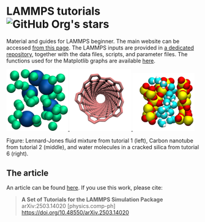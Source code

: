 # LAMMPS tutorials ![GitHub Org's stars](https://img.shields.io/github/stars/lammpstutorials?style=for-the-badge)

Material and guides for LAMMPS beginner. The main website can be accessed
[from this page](https://lammpstutorials.github.io/). The LAMMPS inputs are
provided in [a dedicated repository](https://github.com/lammpstutorials/lammpstutorials-inputs),
together with the data files, scripts, and parameter files. The functions used for
the Matplotlib graphs are available [here](https://github.com/simongravelle/pyplot-perso).

<p float="left">
    <a href="https://lammpstutorials.github.io/sphinx/build/html/tutorials/level1/lennard-jones-fluid.html">
        <img src="https://raw.githubusercontent.com/lammpstutorials/lammpstutorials.github.io/2Aug2023/docs/avatars/level1/lennard-jones-fluid/avatar-Lennard-Jones-LAMMPS.png" width="32%" />
    </a>
    <a href="https://lammpstutorials.github.io/sphinx/build/html/tutorials/level1/breaking-a-carbon-nanotube.html">
        <img src="https://raw.githubusercontent.com/lammpstutorials/lammpstutorials.github.io/2Aug2023/docs/avatars/level1/breaking-a-carbon-nanotube/CNT.png" width="32%" />
    </a>
    <a href="https://lammpstutorials.github.io/sphinx/build/html/tutorials/level3/water-adsorption-in-silica.html">
        <img src="https://raw.githubusercontent.com/lammpstutorials/lammpstutorials.github.io/2Aug2023/docs/avatars/level3/water-adsorption-in-silica/water-adsorption.png" width="32%" />
    </a>
</p>

Figure: Lennard-Jones fluid mixture from tutorial 1 (left), Carbon nanotube from
tutorial 2 (middle), and water molecules in a cracked silica from tutorial 6 (right).

## The article

An article can be found [here](https://github.com/lammpstutorials/lammpstutorials-article).
If you use this work, please cite:

> **A Set of Tutorials for the LAMMPS Simulation Package**  
> arXiv:2503.14020 [physics.comp-ph]  
> https://doi.org/10.48550/arXiv.2503.14020
